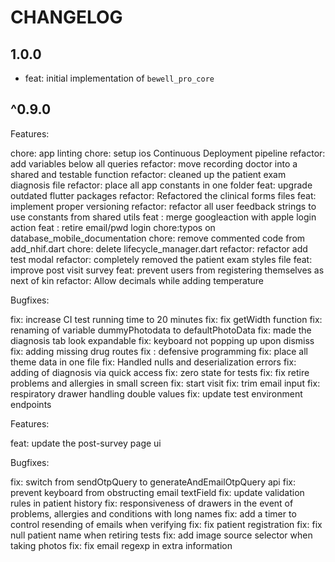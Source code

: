 # CHANGELOG

## 1.0.0

- feat: initial implementation of `bewell_pro_core`

##  ^0.9.0

Features:

chore: app linting
chore: setup ios Continuous Deployment pipeline
refactor: add variables below all queries
refactor: move recording doctor into a shared and testable function
refactor: cleaned up the patient exam diagnosis file
refactor: place all app constants in one folder
feat: upgrade outdated flutter packages
refactor: Refactored the clinical forms files
feat: implement proper versioning
refactor: refactor all user feedback strings to use constants from shared utils
feat : merge googleaction with apple login action
feat : retire email/pwd login
chore:typos on database_mobile_documentation
chore: remove commented code from add_nhif.dart
chore: delete lifecycle_manager.dart
refactor: refactor add test modal
refactor: completely removed the patient exam styles file
feat: improve post visit survey
feat: prevent users from registering themselves as next of kin
refactor: Allow decimals while adding temperature

Bugfixes:

fix: increase CI test running time to 20 minutes
fix: fix getWidth function
fix: renaming of variable dummyPhotodata to defaultPhotoData
fix: made the diagnosis tab look expandable
fix: keyboard not popping up upon dismiss
fix: adding missing drug routes
fix : defensive programming
fix: place all theme data in one file
fix: Handled nulls and deserialization errors
fix: adding of diagnosis via quick access
fix: zero state for tests
fix: fix retire problems and allergies in small screen
fix: start visit
fix: trim email input
fix: respiratory drawer handling double values
fix: update test environment endpoints

Features:

feat: update the post-survey page ui

Bugfixes:

fix: switch from sendOtpQuery to generateAndEmailOtpQuery api
fix: prevent keyboard from obstructing email textField
fix: update validation rules in patient history
fix: responsiveness of drawers in the event of problems, allergies and conditions with long names
fix: add a timer to control resending of emails when verifying
fix: fix patient registration
fix: fix null patient name when retiring tests
fix: add image source selector when taking photos
fix: fix email regexp in extra information
